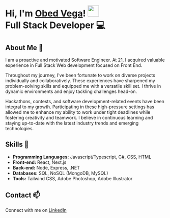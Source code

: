 # Hi, I'm <a href="https://www.linkedin.com/in/swobedvega">Obed Vega<a/>! <img src="https://media.giphy.com/media/hvRJCLFzcasrR4ia7z/giphy.gif" width="35"> <br> <b>Full Stack Developer 💻</b>

## About Me 🌌
I am a proactive and motivated Software Engineer. At 21, I acquired valuable experience in Full Stack Web development focused on Front End.

Throughout my journey, I've been fortunate to work on diverse projects individually and collaboratively. These experiences have sharpened my problem-solving skills and equipped me with a versatile skill set. I thrive in dynamic environments and enjoy tackling challenges head-on.

Hackathons, contests, and software development-related events have been integral to my growth. Participating in these high-pressure settings has allowed me to enhance my ability to work under tight deadlines while fostering creativity and teamwork. I believe in continuous learning and staying up-to-date with the latest industry trends and emerging technologies.

## Skills 🌠

- <b>Programming Languages:</b> Javascript/Typescript, C#, CSS, HTML
- <b>Front-end:</b> React, Next.js
- <b>Back-end:</b> Node, Express, .NET
- <b>Databases:</b> SQL, NoSQL (MongoDB, MySQL)
- <b>Tools:</b> Tailwind CSS, Adobe Photoshop, Adobe Illustrator

## Contact 📫
Connect with me on [LinkedIn](https://www.linkedin.com/in/swobedvega)
